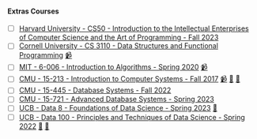 #### Extras Courses

- [ ] [Harvard University - CS50 - Introduction to the Intellectual Enterprises of Computer Science and the Art of Programming - Fall 2023](https://cs50.harvard.edu/x/2023/)
- [ ] [Cornell University - CS 3110 - Data Structures and Functional Programming](https://cs3110.github.io/textbook/cover.html) [📹](https://www.youtube.com/playlist?list=PLre5AT9JnKShBOPeuiD9b-I4XROIJhkIU)
- [ ] [MIT - 6-006 - Introduction to Algorithms - Spring 2020](https://ocw.mit.edu/courses/6-006-introduction-to-algorithms-spring-2020/) [📹](https://www.youtube.com/playlist?list=PLUl4u3cNGP63EdVPNLG3ToM6LaEUuStEY)
- [ ] [CMU - 15-213 - Introduction to Computer Systems - Fall 2017](http://www.cs.cmu.edu/afs/cs/academic/class/15213-f17/www/index.html) [📹](https://scs.hosted.panopto.com/Panopto/Pages/Sessions/List.aspx#folderID=%22b96d90ae-9871-4fae-91e2-b1627b43e25e%22&maxResults=50&sortColumn=10&sortAscending=true) [🥼](http://csapp.cs.cmu.edu/3e/labs.html) [📝](https://github.com/lesabotsy/bootcamp/blob/main/notes.md#15-213)
- [ ] [CMU - 15-445 - Database Systems - Fall 2022](https://15445.courses.cs.cmu.edu/fall2022/)
- [ ] [CMU - 15-721 - Advanced Database Systems - Spring 2023](https://15721.courses.cs.cmu.edu/spring2023/)
- [ ] [UCB - Data 8 - Foundations of Data Science - Spring 2023](https://www.data8.org/sp23/) [🥼](https://github.com/orgs/data-8/repositories)
- [ ] [UCB - Data 100 - Principles and Techniques of Data Science - Spring 2022](https://ds100.org/sp22/) [🥼](https://github.com/orgs/DS-100/repositories) [📝](https://github.com/Lesabotsy/bootcamp/blob/main/notes.md#data-100)
